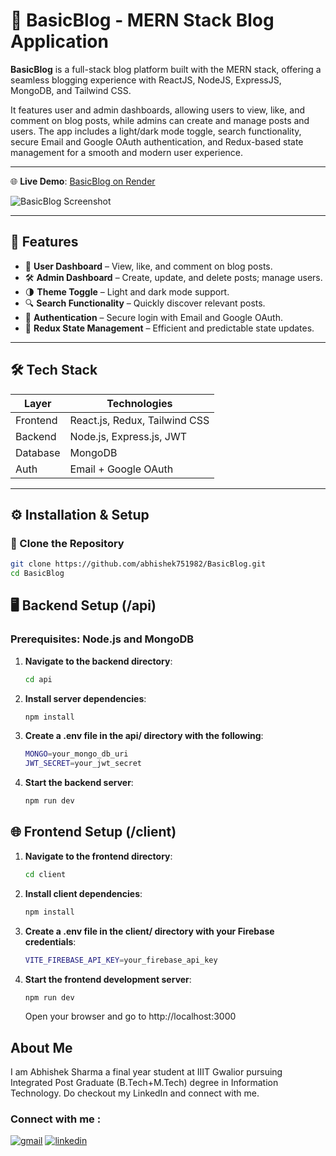 # 📝 BasicBlog - MERN Stack Blog Application

**BasicBlog** is a full-stack blog platform built with the MERN stack, offering a seamless blogging experience with ReactJS, NodeJS, ExpressJS, MongoDB, and Tailwind CSS.

It features user and admin dashboards, allowing users to view, like, and comment on blog posts, while admins can create and manage posts and users. The app includes a light/dark mode toggle, search functionality, secure Email and Google OAuth authentication, and Redux-based state management for a smooth and modern user experience.

---

🌐 **Live Demo**: [BasicBlog on Render](https://basicblog-x7xi.onrender.com/)

![BasicBlog Screenshot](https://github.com/user-attachments/assets/08bf1361-a7ee-4b77-a700-c05f00e101ff)

---

## 🚀 Features

- 👤 **User Dashboard** – View, like, and comment on blog posts.
- 🛠️ **Admin Dashboard** – Create, update, and delete posts; manage users.
- 🌗 **Theme Toggle** – Light and dark mode support.
- 🔍 **Search Functionality** – Quickly discover relevant posts.
- 🔐 **Authentication** – Secure login with Email and Google OAuth.
- 🧠 **Redux State Management** – Efficient and predictable state updates.

---

## 🛠 Tech Stack

| Layer      | Technologies                        |
|------------|-------------------------------------|
| Frontend   | React.js, Redux, Tailwind CSS       |
| Backend    | Node.js, Express.js, JWT            |
| Database   | MongoDB                             |
| Auth       | Email + Google OAuth                |

---

## ⚙️ Installation & Setup

### 🔽 Clone the Repository

```bash
git clone https://github.com/abhishek751982/BasicBlog.git
cd BasicBlog
```

## 🖥 Backend Setup (/api)
### Prerequisites: Node.js and MongoDB

1. **Navigate to the backend directory**:
    ```bash
    cd api
    ```
2. **Install server dependencies**:
    ```bash
    npm install
    ```

3. **Create a .env file in the api/ directory with the following**:
    ```bash
    MONGO=your_mongo_db_uri
    JWT_SECRET=your_jwt_secret
    ```

4. **Start the backend server**:
   ```bash
   npm run dev
   ```

## 🌐 Frontend Setup (/client)
1. **Navigate to the frontend directory**:
   ```bash
   cd client
   ```
2. **Install client dependencies**:
   ```bash
   npm install
   ```
3. **Create a .env file in the client/ directory with your Firebase credentials**:
   ```bash
   VITE_FIREBASE_API_KEY=your_firebase_api_key
   ```
4. **Start the frontend development server**:
   ```bash
   npm run dev
   ```
   Open your browser and go to http://localhost:3000

## About Me

I am Abhishek Sharma a final year student at IIIT Gwalior pursuing Integrated Post Graduate (B.Tech+M.Tech) degree in Information Technology. Do checkout my LinkedIn and connect with me.

### Connect with me :

[![gmail](https://img.shields.io/badge/Gmail-D14836?style=for-the-badge&logo=gmail&logoColor=white)](mailto:abhishek751982@gmail.com)
[![linkedin](https://img.shields.io/badge/linkedin-0A66C2?style=for-the-badge&logo=linkedin&logoColor=white)](https://www.linkedin.com/in/abhishek-sharma-31b04a213/)



